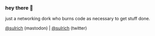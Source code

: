 
### hey there 👋

just a networking dork who burns code as necessary to get stuff done.

<a href="https://mspsocial.net/@sulrich" rel="me">@sulrich</a> (mastodon)
| <a href="https://twitter.com/sulrich">@sulrich</a> (twitter)
